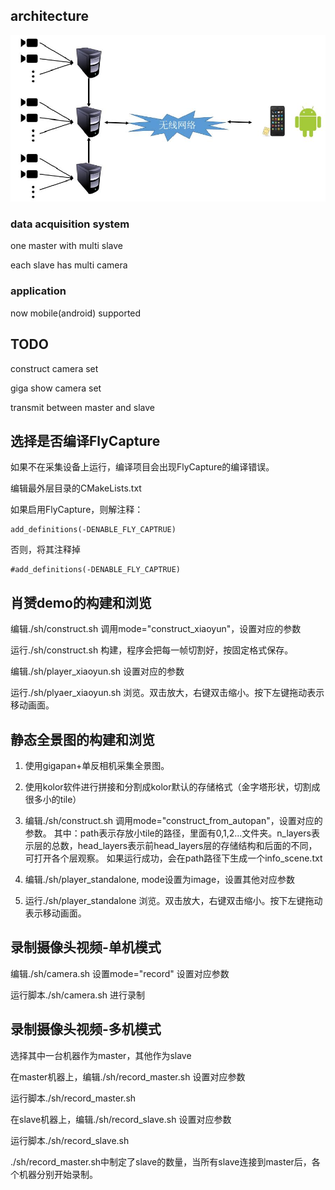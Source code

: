 ## architecture

![architecture](readme/architecture_hardware.jpg)


### data acquisition system

one master with multi slave

each slave has multi camera

### application

now mobile(android) supported


## TODO
construct camera set

giga show camera set

transmit between master and slave

## 选择是否编译FlyCapture
如果不在采集设备上运行，编译项目会出现FlyCapture的编译错误。

编辑最外层目录的CMakeLists.txt

如果启用FlyCapture，则解注释：

```
add_definitions(-DENABLE_FLY_CAPTRUE)
```

否则，将其注释掉

```
#add_definitions(-DENABLE_FLY_CAPTRUE)
```

## 肖赟demo的构建和浏览
编辑./sh/construct.sh 调用mode="construct_xiaoyun"，设置对应的参数

运行./sh/construct.sh 构建，程序会把每一帧切割好，按固定格式保存。

编辑./sh/player_xiaoyun.sh 设置对应的参数

运行./sh/plyaer_xiaoyun.sh 浏览。双击放大，右键双击缩小。按下左键拖动表示移动画面。

## 静态全景图的构建和浏览
1. 使用gigapan+单反相机采集全景图。

2. 使用kolor软件进行拼接和分割成kolor默认的存储格式（金字塔形状，切割成很多小的tile）

3. 编辑./sh/construct.sh 调用mode="construct_from_autopan"，设置对应的参数。
其中：path表示存放小tile的路径，里面有0,1,2...文件夹。n_layers表示层的总数，head_layers表示前head_layers层的存储结构和后面的不同，可打开各个层观察。
如果运行成功，会在path路径下生成一个info_scene.txt

4. 编辑./sh/player_standalone, mode设置为image，设置其他对应参数

5. 运行./sh/player_standalone 浏览。双击放大，右键双击缩小。按下左键拖动表示移动画面。


## 录制摄像头视频-单机模式
编辑./sh/camera.sh 设置mode="record" 设置对应参数

运行脚本./sh/camera.sh 进行录制

## 录制摄像头视频-多机模式
选择其中一台机器作为master，其他作为slave

在master机器上，编辑./sh/record_master.sh 设置对应参数

运行脚本./sh/record_master.sh

在slave机器上，编辑./sh/record_slave.sh 设置对应参数

运行脚本./sh/record_slave.sh 

./sh/record_master.sh中制定了slave的数量，当所有slave连接到master后，各个机器分别开始录制。
